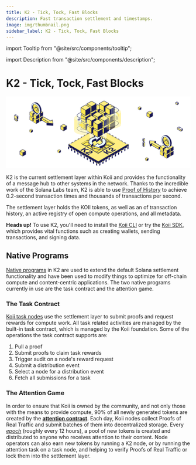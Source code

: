 ```yaml
---
title: K2 - Tick, Tock, Fast Blocks
description: Fast transaction settlement and timestamps.
image: img/thumbnail.png
sidebar_label: K2 - Tick, Tock, Fast Blocks
---
```


import Tooltip from "@site/src/components/tooltip";

import Description from "@site/src/components/description";

# K2 - Tick, Tock, Fast Blocks

![K2](./img/K2%20-%20Tick%2C%20Tock%2C%20Fast%20Blocks.svg)

<Description
  text="Fast transaction settlement and timestamps."
/>

K2 is the current settlement layer within Koii and provides the functionality of a message hub to other systems in the network. Thanks to the incredible work of the Solana Labs team, K2 is able to use [Proof of History](https://tokens-economy.gitbook.io/consensus/chain-based-proof-of-capacity-space/proof-of-history) to achieve 0.2-second transaction times and thousands of transactions per second.&#x20;

The settlement layer holds the KOII tokens, as well as an <Tooltip text="immutable ledger"/> of transaction history, an active registry of open compute operations, and all <Tooltip text="compute task"/> metadata.

**Heads up!** To use K2, you'll need to install the [Koii CLI](/develop/category/koii-command-line-tool) or try the [Koii SDK](/quickstart/koii-software-toolkit-sdk/what-is-the-koii-sdk), which provides vital functions such as creating wallets, sending transactions, and signing data.

## Native Programs

[Native programs](https://docs.solana.com/developing/runtime-facilities/programs) in K2 are used to extend the default Solana settlement functionality and have been used to modify things to optimize for off-chain compute and content-centric applications. The two native programs currently in use are the task contract and the attention game.

### The Task Contract

[Koii task nodes](/quickstart/command-line-tool/task-node-cli) use the settlement layer to submit proofs and request rewards for compute work. All task related activities are managed by the built-in task contract, which is managed by the Koii foundation. Some of the operations the task contract supports are:

1. Pull a <Tooltip text="timestamp"/> proof&#x20;
2. Submit proofs to claim task rewards
3. Trigger audit on a node's reward request
4. Submit a distribution event
5. Select a node for a distribution event
6. Fetch all submissions for a task

### The Attention Game

In order to ensure that Koii is owned by the community, and not only those with the means to provide compute, 90% of all newly generated tokens are created by the [**attention contract**](/develop/attention-mining/proof-of-real-traffic/attention-mining). Each day, Koii nodes collect Proofs of Real Traffic and submit batches of them into decentralized storage. Every [_epoch_](https://docs.solana.com/terminology#epoch) (roughly every 12 hours), a pool of new tokens is created and distributed to anyone who receives attention to their content. Node operators can also earn new tokens by running a K2 node, or by running the attention task on a task node, and helping to verify Proofs of Real Traffic or lock them into the settlement layer.
